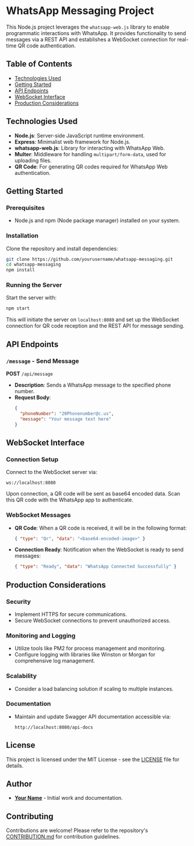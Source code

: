 # WhatsApp Messaging Project

This Node.js project leverages the `whatsapp-web.js` library to enable programmatic interactions with WhatsApp. It provides functionality to send messages via a REST API and establishes a WebSocket connection for real-time QR code authentication.

## Table of Contents
- [Technologies Used](#technologies-used)
- [Getting Started](#getting-started)
- [API Endpoints](#api-endpoints)
- [WebSocket Interface](#websocket-interface)
- [Production Considerations](#production-considerations)

## Technologies Used
- **Node.js**: Server-side JavaScript runtime environment.
- **Express**: Minimalist web framework for Node.js.
- **whatsapp-web.js**: Library for interacting with WhatsApp Web.
- **Multer**: Middleware for handling `multipart/form-data`, used for uploading files.
- **QR Code**: For generating QR codes required for WhatsApp Web authentication.

## Getting Started

### Prerequisites
- Node.js and npm (Node package manager) installed on your system.

### Installation
Clone the repository and install dependencies:
```bash
git clone https://github.com/yourusername/whatsapp-messaging.git
cd whatsapp-messaging
npm install
```

### Running the Server
Start the server with:
```bash
npm start
```
This will initiate the server on `localhost:8080` and set up the WebSocket connection for QR code reception and the REST API for message sending.

## API Endpoints

### `/message` - Send Message
**POST** `/api/message`
- **Description**: Sends a WhatsApp message to the specified phone number.
- **Request Body**:
  ```json
  {
    "phoneNumber": "20Phonenumber@c.us",
    "message": "Your message text here"
  }
  ```

## WebSocket Interface

### Connection Setup
Connect to the WebSocket server via:
```url
ws://localhost:8080
```
Upon connection, a QR code will be sent as base64 encoded data. Scan this QR code with the WhatsApp app to authenticate.

### WebSocket Messages
- **QR Code**: When a QR code is received, it will be in the following format:
  ```json
  { "type": "Qr", "data": "<base64-encoded-image>" }
  ```
- **Connection Ready**: Notification when the WebSocket is ready to send messages:
  ```json
  { "type": "Ready", "data": "WhatsApp Connected Successfully" }
  ```

## Production Considerations

### Security
- Implement HTTPS for secure communications.
- Secure WebSocket connections to prevent unauthorized access.

### Monitoring and Logging
- Utilize tools like PM2 for process management and monitoring.
- Configure logging with libraries like Winston or Morgan for comprehensive log management.

### Scalability
- Consider a load balancing solution if scaling to multiple instances.

### Documentation
- Maintain and update Swagger API documentation accessible via:
  ```url
  http://localhost:8080/api-docs
  ```

## License
This project is licensed under the MIT License - see the [LICENSE](LICENSE) file for details.

## Author
- **[Your Name](https://github.com/yourusername)** - Initial work and documentation.

## Contributing
Contributions are welcome! Please refer to the repository's [CONTRIBUTION.md](CONTRIBUTION.md) for contribution guidelines.
